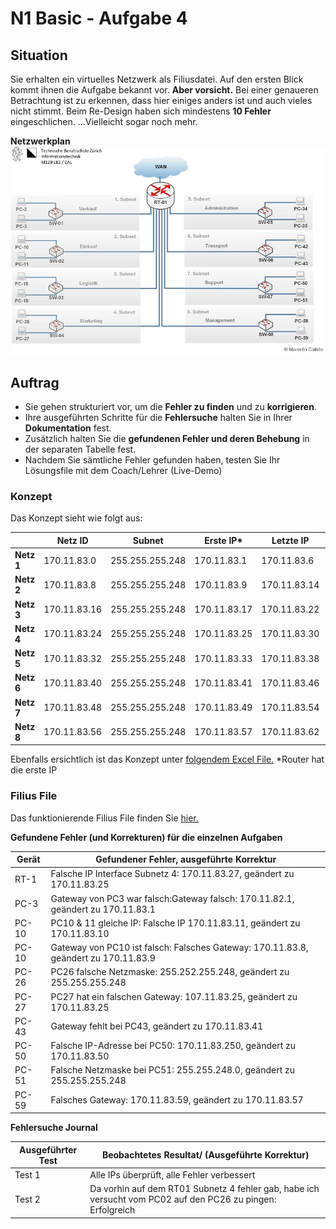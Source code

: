 # N1 Basic - Aufgabe 4


## Situation


Sie erhalten ein virtuelles Netzwerk als Filiusdatei. Auf den ersten Blick kommt ihnen die Aufgabe bekannt vor.
**Aber vorsicht.** Bei einer genaueren Betrachtung ist zu erkennen, dass hier einiges anders ist und auch vieles nicht stimmt.
Beim Re-Design haben sich mindestens **10 Fehler** eingeschlichen. ...Vielleicht sogar noch mehr.


**Netzwerkplan**
![Netzwerkplan](https://github.com/erionreci-5/M129/blob/main/Bilder/P1_4_Filius_800.jpg)


## Auftrag
-   Sie gehen strukturiert vor, um die **Fehler zu finden** und zu **korrigieren**.
-   Ihre ausgeführten Schritte für die **Fehlersuche** halten Sie in Ihrer **Dokumentation** fest.
-   Zusätzlich halten Sie die **gefundenen Fehler und deren Behebung** in der separaten Tabelle fest.
-   Nachdem Sie sämtliche Fehler gefunden haben, testen Sie Ihr Lösungsfile mit dem Coach/Lehrer (Live-Demo)


### Konzept
Das Konzept sieht wie folgt aus:


|            | Netz ID      | Subnet          | Erste IP*    | Letzte IP    | Broadcast    |
|------------|--------------|-----------------|--------------|--------------|--------------|
| **Netz 1** | 170.11.83.0  | 255.255.255.248 | 170.11.83.1  | 170.11.83.6  | 170.11.83.7  |
| **Netz 2** | 170.11.83.8  | 255.255.255.248 | 170.11.83.9  | 170.11.83.14 | 170.11.83.15 |
| **Netz 3** | 170.11.83.16 | 255.255.255.248 | 170.11.83.17 | 170.11.83.22 | 170.11.83.23 |
| **Netz 4** | 170.11.83.24 | 255.255.255.248 | 170.11.83.25 | 170.11.83.30 | 170.11.83.31 |
| **Netz 5** | 170.11.83.32 | 255.255.255.248 | 170.11.83.33 | 170.11.83.38 | 170.11.83.39 |
| **Netz 6** | 170.11.83.40 | 255.255.255.248 | 170.11.83.41 | 170.11.83.46 | 170.11.83.47 |
| **Netz 7** | 170.11.83.48 | 255.255.255.248 | 170.11.83.49 | 170.11.83.54 | 170.11.83.55 |
| **Netz 8** | 170.11.83.56 | 255.255.255.248 | 170.11.83.57 | 170.11.83.62 | 170.11.83.63 |


Ebenfalls ersichtlich ist das Konzept unter [folgendem Excel File.](https://github.com/erionreci-5/M129/blob/main/Bilder/P1_4_Netzwerk-Einteilung.xlsx)
*Router hat die erste IP


### Filius File
Das funktionierende Filius File finden Sie [hier.](https://github.com/erionreci-5/M129/blob/main/Bilder/P1_4_FEHLRER.fls)


**Gefundene Fehler (und Korrekturen) für die einzelnen Aufgaben**


| **Gerät** | **Gefundener Fehler, ausgeführte Korrektur**                                        |
|-----------|-------------------------------------------------------------------------------------|
| RT-1      | Falsche IP Interface Subnetz 4: 170.11.83.27, geändert zu 170.11.83.25              |
| PC-3      | Gateway von PC3 war falsch:Gateway falsch: 170.11.82.1, geändert zu 170.11.83.1     |
| PC-10     | PC10 & 11 gleiche IP: Falsche IP 170.11.83.11, geändert zu 170.11.83.10             |
| PC-10     | Gateway von PC10 ist falsch: Falsches Gateway: 170.11.83.8, geändert zu 170.11.83.9 |
| PC-26     | PC26 falsche Netzmaske: 255.252.255.248, geändert zu 255.255.255.248                |
| PC-27     | PC27 hat ein falschen Gateway: 107.11.83.25, geändert zu 170.11.83.25               |
| PC-43     | Gateway fehlt bei PC43, geändert zu 170.11.83.41                                    |
| PC-50     | Falsche IP-Adresse bei PC50: 170.11.83.250, geändert zu 170.11.83.50                |
| PC-51     | Falsche Netzmaske bei PC51: 255.255.248.0, geändert zu 255.255.255.248              |
| PC-59     | Falsches Gateway: 170.11.83.59, geändert zu 170.11.83.57                            |



**Fehlersuche Journal**


| **Ausgeführter Test** | **Beobachtetes Resultat/ (Ausgeführte Korrektur)**                                                          |
|-----------------------|-------------------------------------------------------------------------------------------------------------|
| Test 1                | Alle IPs überprüft, alle Fehler verbessert                                                                  |
| Test 2                | Da vorhin auf dem RT01 Subnetz 4 fehler gab, habe ich versucht vom PC02 auf den PC26 zu pingen: Erfolgreich |
